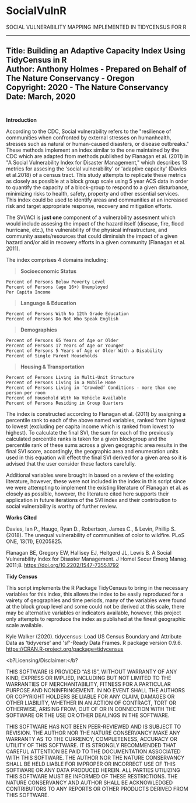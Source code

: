 # SocialVulnR
SOCIAL VULNERABILITY MAPPING IMPLEMENTED IN TIDYCENSUS FOR R

---
Title: Building an Adaptive Capacity Index Using TidyCensus in R<br>
Author: Anthony Holmes - Prepared on Behalf of The Nature Conservancy - Oregon<br>
Copyright: 2020 - The Nature Conservancy<br>
Date: March, 2020<br><br>
---

<b>Introduction</b>

<p>According to the CDC, Social vulnerability refers to the "resilience of communities when confronted by external stresses on humanhealth, stresses such as natural or human-caused disasters, or disease outbreaks." These methods implement an index similar to the one maintained by the CDC which are adapted from methods published by Flanagan et al. (2011) in "A Social Vulnerability Index for Disaster Management," which describes 13 metrics for assesing the 'social vulnerability' or 'adaptive capacity' (Davies et al.2018) of a census tract. This study attempts to replicate these metrics as closely as possible at a block group scale using 5 year ACS data in order to quantify the capacity of a block-group to respond to a given disturbance, minimizing risks to health, safety, property and other essential services. This index could be used to identify areas and communities at an increased risk and target appropriate response, recovery and mitigation efforts.

The SVI/ACI is <b>just one</b> component of a vulnerability assesment which would  include assesing the impact of the hazard itself (disease, fire, flood hurricane, etc.), the vulnerability of the physical infrastructure, and community assets/resources that could diminsish the impact of a given hazard and/or aid in recovery efforts in a given community (Flanagan et al. 2011).

The index comprises 4 domains including:

> <b>Socioeconomic Status</b>

    Percent of Persons Below Poverty Level
    Percent of Persons (age 16+) Unemployed
    Per Capita Income

> <b>Language & Education</b>

    Percent of Persons With No 12th Grade Education
    Percent of Persons Do Not Who Speak English

> <b>Demographics</b>

    Percent of Persons 65 Years of Age or Older
    Percent of Persons 17 Years of Age or Younger
    Percent of Persons 5 Years of Age or Older With a Disability
    Percent of Single Parent Households

> <b>Housing & Transportation</b>

    Percent of Persons Living in Multi-Unit Structure
    Percent of Persons Living in a Mobile Home
    Percent of Persons Living in ‘Crowded’ Conditions - more than one person per room
    Percent of Household With No Vehicle Available
    Percent of Persons Residing in Group Quarters

The index is constructed according to Flanagan et al. (2011) by assigning a percentile rank to each of the above named variables, ranked from highest to lowest (excluding per capita income which is ranked from lowest to highest). To calculate the final SVI, the sum for each of the previously calculated percentile ranks is taken for a given blockgroup and the percentile rank of these sums across a given geographic area results in the final SVI score, accordingly, the geographic area and enumeration units used in this equation will effect the final SVI derived for a given area so it is advised that the user consider these factors carefully.

Additional variables were brought in based on a review of the existing literature, however, these were not included in the index in this script since we were attempting to implement the existing literature of Flanagan et al. as closely as possible, however, the literature cited here supports their application in future iterations of the SVI index and their contribution to social vulnerability is worthy of further review.

<b>Works Cited</b>

Davies, Ian P., Haugo, Ryan D., Robertson, James C., & Levin, Phillip S. (2018). The unequal vulnerability of communities of color to wildfire. PLoS ONE, 13(11), E0205825.

Flanagan BE, Gregory EW, Hallisey EJ, Heitgerd JL, Lewis B. A Social Vulnerability Index for Disaster Management. J Homel Secur Emerg Manag. 2011;8. https://doi.org/10.2202/1547-7355.1792

<b>Tidy Census</b>

This script implements the R Package TidyCensus to bring in the necessary variables for this index, this allows the index to be easily reproduced for a vairety of geographies and time periods, many of the variables were found at the block group level and some could not be derived at this scale, there may be alternative variables or indicators available, however, this project only attempts to reproduce the index as published at the finest geographic scale available.

Kyle Walker (2020). tidycensus: Load US Census Boundary and Attribute Data as 'tidyverse' and 'sf'-Ready Data Frames. R package version 0.9.6. https://CRAN.R-project.org/package=tidycensus

<b?Licensing/Disclaimer:</b?

THIS SOFTWARE IS PROVIDED “AS IS”, WITHOUT WARRANTY OF ANY KIND, EXPRESS OR IMPLIED, INCLUDING BUT NOT LIMITED TO THE WARRANTIES OF MERCHANTABILITY, FITNESS FOR A PARTICULAR PURPOSE AND NONINFRINGEMENT. IN NO EVENT SHALL THE AUTHORS OR COPYRIGHT HOLDERS BE LIABLE FOR ANY CLAIM, DAMAGES OR OTHER LIABILITY, WHETHER IN AN ACTION OF CONTRACT, TORT OR OTHERWISE, ARISING FROM, OUT OF OR IN CONNECTION WITH THE SOFTWARE OR THE USE OR OTHER DEALINGS IN THE SOFTWARE.

THIS SOFTWARE HAS NOT BEEN PEER-REVIEWED AND IS SUBJECT TO REVISION. THE AUTHOR NOR THE NATURE CONSERVANCY MAKE ANY WARRANTY AS TO THE CURRENCY, COMPLETENESS, ACCURACY OR UTILITY OF THIS SOFTWARE. IT IS STRONGLY RECOMMENDED THAT CAREFUL ATTENTION BE PAID TO THE DOCUMENTATION ASSOCIATED WITH THIS SOFTWARE. THE AUTHOR NOR THE NATURE CONSERVANCY SHALL BE HELD LIABLE FOR IMPROPER OR INCORRECT USE OF THIS SOFTWARE OR ANY DATA PRODUCED HEREIN. ALL PARTIES UTILIZING THIS SOFTWARE MUST BE INFORMED OF THESE RESTRICTIONS. THE NATURE CONSERVANCY AND AUTHOR SHALL BE ACKNOWLEDGED CONTRIBUTORS TO ANY REPORTS OR OTHER PRODUCTS DERIVED FROM THIS SOFTWARE. 

